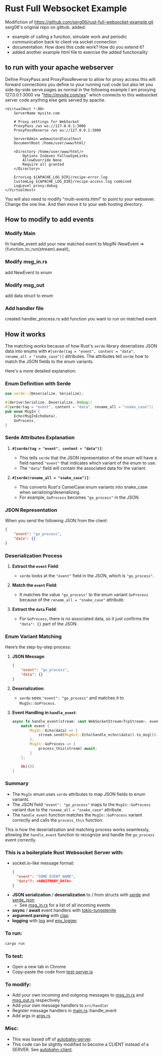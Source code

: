 # Rust Full Websocket Example

Modifiction of https://github.com/serg06/rust-full-websocket-example.git serg06's original repo on github.
added:
- example of calling a function, simulate work and periodic communication back to client via socket connection
- documentation.  How does this code work?  How do you extend it?
- added another example html file to exercise the added functionality

## to run with your apache webserver 
Define ProxyPass and ProxyPassReverse to allow for proxy access
this will forward connections you define to your running rust code but also let you side-by-side serve pages as normal
in the following example I am proxying 127.0.0.1:3000 via "http://mysite.com/ws" which connects to this websocket server code 
anything else gets served by apache.

```
<VirtualHost *:80>
    ServerName mysite.com

    # Proxy settings for WebSocket
    ProxyPass /ws ws://127.0.0.1:3000
    ProxyPassReverse /ws ws://127.0.0.1:3000

    ServerAdmin webmaster@localhost
    DocumentRoot /home/user/www/html/

    <Directory /home/user/www/html/>
        Options Indexes FollowSymLinks
        AllowOverride None
        Require all granted
    </Directory>

    ErrorLog ${APACHE_LOG_DIR}/recipe-error.log
    CustomLog ${APACHE_LOG_DIR}/recipe-access.log combined
    LogLevel proxy:debug
</VirtualHost>
```

You will also need to modify "multi-events.html" to point to your websever.  Change the one line.  And then move it to your web hosting directory.

## How to modify to add events
### Modify Main
fn handle_event
add your new matched event to MsgIN::NewEvent => {function_to_run(stream).await},

### Modify msg_in.rs
add NewEvent to enum

### Modify msg_out
add data struct to enum

### Add handler file
created handler_process.rs
add function you want to run on matched event


## How it works
The matching works because of how Rust's `serde` library deserializes JSON data into enums with `#[serde(tag = "event", content = "data", rename_all = "snake_case")]` attributes. The attributes tell `serde` how to match the JSON fields to the enum variants. 

Here's a more detailed explanation:

### Enum Definition with Serde

```rust
use serde::{Deserialize, Serialize};

#[derive(Serialize, Deserialize, Debug)]
#[serde(tag = "event", content = "data", rename_all = "snake_case")]
pub enum MsgIn {
    Echo(MsgInEchoData),
    GoProcess,
}
```

### Serde Attributes Explanation

1. **`#[serde(tag = "event", content = "data")]`**:
   - This tells `serde` that the JSON representation of the enum will have a field named `"event"` that indicates which variant of the enum to use.
   - The `"data"` field will contain the associated data for the variant.

2. **`#[serde(rename_all = "snake_case")]`**:
   - This converts Rust's CamelCase enum variants into snake_case when serializing/deserializing.
   - For example, `GoProcess` becomes `"go_process"` in the JSON.

### JSON Representation

When you send the following JSON from the client:

```json
{
    "event": "go_process",
    "data": {}
}
```

### Deserialization Process

1. **Extract the `event` Field**:
   - `serde` looks at the `"event"` field in the JSON, which is `"go_process"`.

2. **Match the `event` Field**:
   - It matches the value `"go_process"` to the enum variant `GoProcess` because of the `rename_all = "snake_case"` attribute.

3. **Extract the `data` Field**:
   - For `GoProcess`, there is no associated data, so it just confirms the `"data": {}` part of the JSON.

### Enum Variant Matching

Here’s the step-by-step process:

1. **JSON Message**:
   ```json
   {
       "event": "go_process",
       "data": {}
   }
   ```

2. **Deserialization**:
   - `serde` sees `"event": "go_process"` and matches it to `MsgIn::GoProcess`.

3. **Event Handling in `handle_event`**:
   ```rust
   async fn handle_event(stream: &mut WebSocketStream<TcpStream>, event: MsgIn) -> Res<()> {
       match event {
           MsgIn::Echo(data) => {
               stream.send(MsgOut::Echo(handle_echo(&data)).to_msg()).await?
           },
           MsgIn::GoProcess => {
               process_this(stream).await;
           }
       };

       Ok(())
   }
   ```

### Summary

- The `MsgIn` enum uses `serde` attributes to map JSON fields to enum variants.
- The JSON field `"event": "go_process"` maps to the `MsgIn::GoProcess` variant due to the `rename_all = "snake_case"` attribute.
- The `handle_event` function matches the `MsgIn::GoProcess` variant correctly and calls the `process_this` function.

This is how the deserialization and matching process works seamlessly, allowing the `handle_event` function to recognize and handle the `go_process` event correctly.




### This is a boilerplate Rust Websocket Server with:

- socket.io-like message format:
  ```json
  {
    "event": "SOME_EVENT_NAME",
    "data"?: <ARBITRARY_DATA>
  }
  ```
- **JSON serialization** / **deserialization** to / from structs with [serde](https://docs.rs/serde/latest/serde/) and [serde_json](https://docs.rs/serde_json/latest/serde_json/)
  - See [msg_in.rs](src/msg/msg_in.rs) for a list of all incoming events
- **async** / **await** event handlers with [tokio-tungstenite](https://docs.rs/tokio-tungstenite/latest/tokio_tungstenite/)
- **argument parsing** with [clap](https://docs.rs/clap/latest/clap/)
- **logging** with [log](https://docs.rs/log/latest/log/) and [env_logger](https://docs.rs/env_logger/latest/env_logger/)

### To run:

```sh
cargo run
```

### To test:

- Open a new tab in Chrome
- Copy-paste the code from [test-server.js](scripts/test-server.js)

### To modify:

- Add your own incoming and outgoing messages to [msg_in.rs](src/msg/msg_in.rs) and [msg_out.rs](src/msg/msg_out.rs) respectively
- Add your own message handlers to `src/handler`
- Register message handlers in [main.rs](src/main.rs)::handle_event
- Add args in [args.rs](src/args.rs)

### Misc:

- This was based off of [autobahn-server](https://github.com/snapview/tokio-tungstenite/blob/master/examples/autobahn-server.rs).
- This code can be slightly modified to become a CLIENT instead of a SERVER. See [autobahn-client](https://github.com/snapview/tokio-tungstenite/blob/master/examples/autobahn-client.rs).
